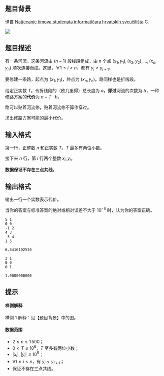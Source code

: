 ## 题目背景
译自 [Natjecanje timova studenata informatičara hrvatskih sveučilišta](https://hsin.hr/studenti2024/) C.

![](https://cdn.luogu.com.cn/upload/image_hosting/uwqqd8f7.png?x-oss-process=image/resize,w_200)

## 题目描述
有一条河流。这条河流由 $(n-1)$ 段线段组成，由 $n$ 个点 $(x_1,y_1),(x_2,y_2),\ldots,(x_n,y_n)$ 顺次连接而成。这里，$\forall 1\le i\lt n$，都有 $y_i\lt y_{i+1}$。

要修建一条路，起点为 $(x_1,y_1)$，终点为 $(x_n,y_n)$。路同样也是折线段。

给定正实数 $T$。令折线段的（欧几里得）总长度为 $a$，**穿过**河流的次数为 $b$，一种修路方案的**代价**为 $a+T\cdot b$。

路可以贴着河流修，贴着河流修不算作穿过。

求出修路方案可能的最小代价。


## 输入格式
第一行，正整数 $n$ 和正实数 $T$。$T$ 最多有两位小数。

接下来 $n$ 行，第 $i$ 行两个整数 $x_i,y_i$。

**数据保证不存在三点共线。**


## 输出格式
输出一行一个实数表示代价。

当你的答案与标准答案的绝对或相对误差不大于 $10^{-6}$ 时，认为你的答案正确。


```input1
5 1
0 0
-1 2
4 3
-3 4
1 5
```

```output1
6.8416192530
```

```input2
2 1
0 0
0 1
```

```output2
1.0000000000
```

## 提示
#### 样例解释

样例 $1$ 解释：见【题目背景】中的图。

#### 数据范围

- $2\le n\le 1\, 500$；
- $0\lt T\le 10^6$，$T$ 至多有两位小数；
- $|x_i|,|y_i|\le 10^5$；
- $\forall 1\le i\lt n$，有 $y_i\lt y_{i+1}$；
- 保证不存在三点共线。


